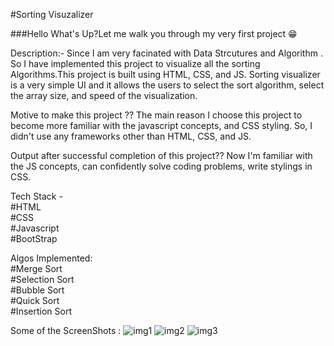 #Sorting Visuzalizer

###Hello What's Up?Let me walk you through my very first project 😁

Description:-
Since I am very facinated with Data Strcutures and Algorithm . So I have implemented this project to visualize all the sorting Algorithms.This project is built using HTML, CSS, and JS. Sorting visualizer is a very simple UI and it allows the users to select the sort algorithm, select the array size, and speed of the visualization.

Motive to make this project ??
The main reason I choose this project to become more familiar with the javascript concepts, and CSS styling. So, I didn't use any frameworks other than HTML, CSS, and JS.

Output after successful completion of this project??
Now I'm familiar with the JS concepts, can confidently solve coding problems, write stylings in CSS.


Tech Stack -<br/>
#HTML<br/>
#CSS<br/>
#Javascript<br/>
#BootStrap


Algos Implemented:<br/>
#Merge Sort<br/>
#Selection Sort<br/>
#Bubble Sort<br/>
#Quick Sort<br/>
#Insertion Sort




Some of the ScreenShots :
![img1](https://user-images.githubusercontent.com/68558968/130804195-fe83d224-8c55-4e83-a206-de9d053d3728.png)
![img2](https://user-images.githubusercontent.com/68558968/130804219-1710a3cb-1c06-46e3-ae7c-4dd5118364a9.png)
![img3](https://user-images.githubusercontent.com/68558968/130804237-ef870f9f-2c03-4e49-95c0-7c871df806b4.png)




